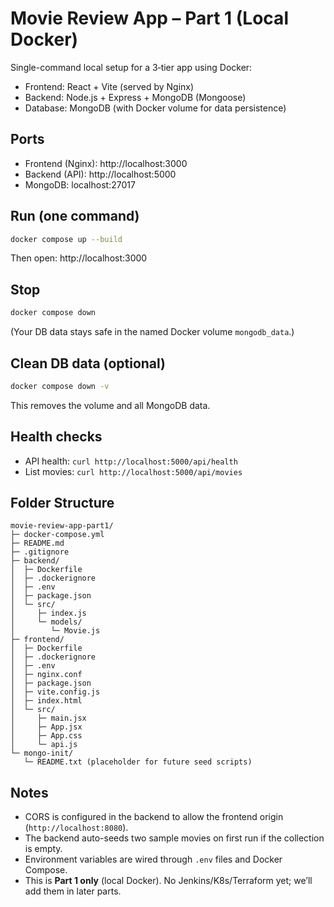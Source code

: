 # Movie Review App – Part 1 (Local Docker)

Single-command local setup for a 3‑tier app using Docker:
- Frontend: React + Vite (served by Nginx)
- Backend: Node.js + Express + MongoDB (Mongoose)
- Database: MongoDB (with Docker volume for data persistence)

## Ports
- Frontend (Nginx): http://localhost:3000
- Backend (API):    http://localhost:5000
- MongoDB:          localhost:27017

## Run (one command)
```bash
docker compose up --build
```
Then open: http://localhost:3000

## Stop
```bash
docker compose down
```
(Your DB data stays safe in the named Docker volume `mongodb_data`.)

## Clean DB data (optional)
```bash
docker compose down -v
```
This removes the volume and all MongoDB data.

## Health checks
- API health: `curl http://localhost:5000/api/health`
- List movies: `curl http://localhost:5000/api/movies`

## Folder Structure
```
movie-review-app-part1/
├─ docker-compose.yml
├─ README.md
├─ .gitignore
├─ backend/
│  ├─ Dockerfile
│  ├─ .dockerignore
│  ├─ .env
│  ├─ package.json
│  └─ src/
│     ├─ index.js
│     └─ models/
│        └─ Movie.js
├─ frontend/
│  ├─ Dockerfile
│  ├─ .dockerignore
│  ├─ .env
│  ├─ nginx.conf
│  ├─ package.json
│  ├─ vite.config.js
│  ├─ index.html
│  └─ src/
│     ├─ main.jsx
│     ├─ App.jsx
│     ├─ App.css
│     └─ api.js
└─ mongo-init/
   └─ README.txt (placeholder for future seed scripts)
```

## Notes
- CORS is configured in the backend to allow the frontend origin (`http://localhost:8080`).
- The backend auto-seeds two sample movies on first run if the collection is empty.
- Environment variables are wired through `.env` files and Docker Compose.
- This is **Part 1 only** (local Docker). No Jenkins/K8s/Terraform yet; we’ll add them in later parts.
